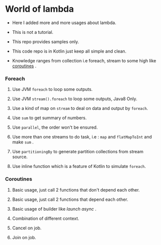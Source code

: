 # World of lambda
- Here I added more and more usages about lambda.

- This is not a tutorial.

- This repo provides samples only.

- This code repo is in Kotlin just keep all simple and clean.

- Knowledge ranges from collection i.e foreach, stream to some high like [coroutines](https://github.com/Kotlin/kotlinx.coroutines/blob/master/coroutines-guide.md) .


### Foreach

1. Use JVM ```foreach``` to loop some outputs.

2. Use JVM ```stream().foreach``` to loop some outputs, Java8 Only.

3. Use a kind of map on ```stream``` to deal on data and output by ```foreach```.

4. Use ```sum``` to get summary of numbers.

5. Use ```parallel```, the order won't be ensured.

6. Use more than one streams to do task, i.e : ```map``` and ```flatMapToInt```  and make ```sum``` .

7. Use ```partitioningBy``` to generate partition collections from stream source.

8. Use inline function which is a feature of Kotlin to simulate ```foreach```.

### Coroutines

1. Basic usage, just call 2 functions that don't depend each other.

2. Basic usage, just call 2 functions that depend each other.

3. Basic usage of builder like *launch* *async* .

4. Combination of different context.

5. Cancel on job.

6. Join on job.
